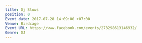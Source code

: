 ```yaml
---
title: Dj Slows
position: 0
Event date: 2017-07-28 14:09:00 +07:00
Venue: Birdcage
Event URL: https://www.facebook.com/events/273298613146932/
Genre: DJ
---
```


